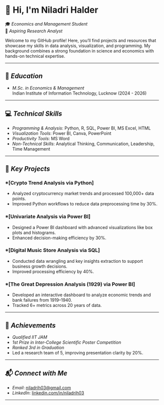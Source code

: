 # 👋 Hi, I'm Niladri Halder

🎓 *Economics and Management Student*  
💼 *Aspiring Research Analyst*  

Welcome to my GitHub profile! Here, you’ll find projects and resources that showcase my skills in data analysis, visualization, and programming. My background combines a strong foundation in science and economics with hands-on technical expertise.

---

## 📜 *Education*
- *M.Sc. in Economics & Management*  
  Indian Institute of Information Technology, Lucknow (2024 - 2026)    

---

## 💻 *Technical Skills*
- *Programming & Analysis*: Python, R, SQL, Power BI, MS Excel, HTML  
- *Visualization Tools*: Power BI, Canva, PowerPoint  
- *Productivity Tools*: MS Word  
- *Non-Technical Skills*: Analytical Thinking, Communication, Leadership, Time Management  

---

## 🚀 *Key Projects*
### *[Crypto Trend Analysis via Python]
- Analyzed cryptocurrency market trends and processed 100,000+ data points.
- Improved Python workflows to reduce data preprocessing time by 30%.

### *[Univariate Analysis via Power BI]
- Designed a Power BI dashboard with advanced visualizations like box plots and histograms.
- Enhanced decision-making efficiency by 30%.

### *[Digital Music Store Analysis via SQL]
- Conducted data wrangling and key insights extraction to support business growth decisions.
- Improved processing efficiency by 40%.

### *[The Great Depression Analysis (1929) via Power BI]
- Developed an interactive dashboard to analyze economic trends and bank failures from 1919–1940.
- Tracked 6+ metrics across 20 years of data.

---

## 🌟 *Achievements*
- *Qualified IIT JAM*  
- *1st Prize in Inter-College Scientific Poster Competition*  
- *Ranked 3rd in Graduation*  
- Led a research team of 5, improving presentation clarity by 20%.

---

## 📬 *Connect with Me*
- *Email*: niladrih03@gmail.com
- *LinkedIn*: [linkedin.com/in/niladrih03](https://www.linkedin.com/in/niladrih03/)  

---

